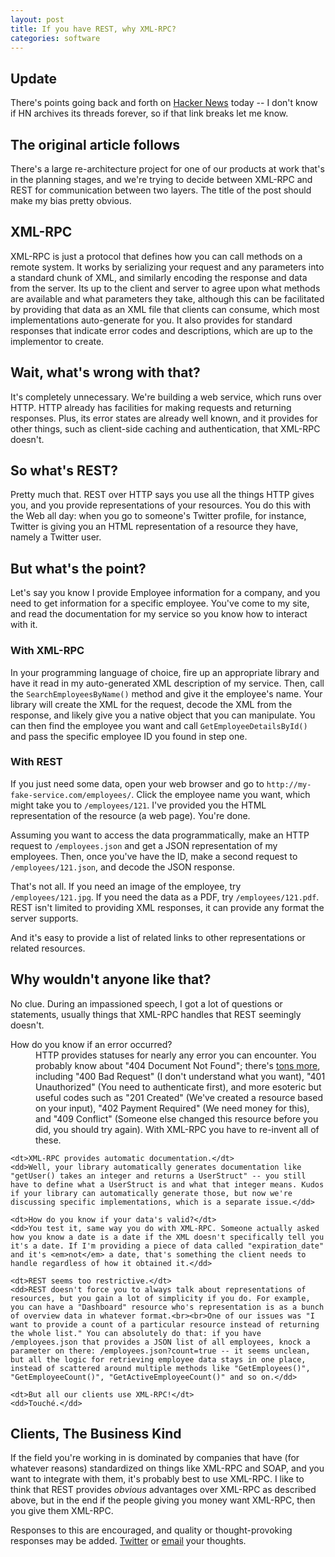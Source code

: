 ```yaml
---
layout: post
title: If you have REST, why XML-RPC?
categories: software
---
```


## Update

There's points going back and forth on [Hacker News](http://news.ycombinator.com/item?id=1052926) today -- I don't know if HN archives its threads forever, so if that link breaks let me know.


## The original article follows

There's a large re-architecture project for one of our products at work that's in the planning stages, and we're trying to decide between XML-RPC and REST for communication between two layers. The title of the post should make my bias pretty obvious.

## XML-RPC

XML-RPC is just a protocol that defines how you can call methods on a remote system. It works by serializing your request and any parameters into a standard chunk of XML, and similarly encoding the response and data from the server. Its up to the client and server to agree upon what methods are available and what parameters they take, although this can be facilitated by providing that data as an XML file that clients can consume, which most implementations auto-generate for you. It also provides for standard responses that indicate error codes and descriptions, which are up to the implementor to create.

## Wait, what's wrong with that?

It's completely unnecessary. We're building a web service, which runs over HTTP. HTTP already has facilities for making requests and returning responses. Plus, its error states are already well known, and it provides for other things, such as client-side caching and authentication, that XML-RPC doesn't.

## So what's REST?

Pretty much that. REST over HTTP says you use all the things HTTP gives you, and you provide representations of your resources. You do this with the Web all day: when you go to someone's Twitter profile, for instance, Twitter is giving you an HTML representation of a resource they have, namely a Twitter user.

## But what's the point?

Let's say you know I provide Employee information for a company, and you need to get information for a specific employee.  You've come to my site, and read the documentation for my service so you know how to interact with it.

### With XML-RPC

In your programming language of choice, fire up an appropriate library and have it read in my auto-generated XML description of my service. Then, call the `SearchEmployeesByName()` method and give it the employee's name. Your library will create the XML for the request, decode the XML from the response, and likely give you a native object that you can manipulate.  You can then find the employee you want and call `GetEmployeeDetailsById()` and pass the specific employee ID you found in step one.

### With REST

If you just need some data, open your web browser and go to `http://my-fake-service.com/employees/`.  Click the employee name you want, which might take you to `/employees/121`.  I've provided you the HTML representation of the resource (a web page). You're done.

Assuming you want to access the data programmatically, make an HTTP request to `/employees.json` and get a JSON representation of my employees. Then, once you've have the ID, make a second request to `/employees/121.json`, and decode the JSON response.

That's not all. If you need an image of the employee, try `/employees/121.jpg`. If you need the data as a PDF, try `/employees/121.pdf`.  REST isn't limited to providing XML responses, it can provide any format the server supports.

And it's easy to provide a list of related links to other representations or related resources.

## Why wouldn't anyone like that?

No clue. During an impassioned speech, I got a lot of questions or statements, usually things that XML-RPC handles that REST seemingly doesn't.

<dl>
	<dt>How do you know if an error occurred?</dt>
	<dd>HTTP provides statuses for nearly any error you can encounter. You probably know about "404 Document Not Found"; there's <a href="http://en.wikipedia.org/wiki/List_of_HTTP_status_codes">tons more</a>, including "400 Bad Request" (I don't understand what you want), "401 Unauthorized" (You need to authenticate first), and more esoteric but useful codes such as "201 Created" (We've created a resource based on your input), "402 Payment Required" (We need money for this), and "409 Conflict" (Someone else changed this resource before you did, you should try again).  With XML-RPC you have to re-invent all of these.</dd>

	<dt>XML-RPC provides automatic documentation.</dt>
	<dd>Well, your library automatically generates documentation like "getUser() takes an integer and returns a UserStruct" -- you still have to define what a UserStruct is and what that integer means. Kudos if your library can automatically generate those, but now we're discussing specific implementations, which is a separate issue.</dd>

	<dt>How do you know if your data's valid?</dt>
	<dd>You test it, same way you do with XML-RPC. Someone actually asked how you know a date is a date if the XML doesn't specifically tell you it's a date. If I'm providing a piece of data called "expiration_date" and it's <em>not</em> a date, that's something the client needs to handle regardless of how it obtained it.</dd>

	<dt>REST seems too restrictive.</dt>
	<dd>REST doesn't force you to always talk about representations of resources, but you gain a lot of simplicity if you do. For example, you can have a "Dashboard" resource who's representation is as a bunch of overview data in whatever format.<br><br>One of our issues was "I want to provide a count of a particular resource instead of returning the whole list." You can absolutely do that: if you have /employees.json that provides a JSON list of all employees, knock a parameter on there: /employees.json?count=true -- it seems unclean, but all the logic for retrieving employee data stays in one place, instead of scattered around multiple methods like "GetEmployees()", "GetEmployeeCount()", "GetActiveEmployeeCount()" and so on.</dd>

	<dt>But all our clients use XML-RPC!</dt>
	<dd>Touché.</dd>
</dl>

## Clients, The Business Kind

If the field you're working in is dominated by companies that have (for whatever reasons) standardized on things like XML-RPC and SOAP, and you want to integrate with them, it's probably best to use XML-RPC. I like to think that REST provides *obvious* advantages over XML-RPC as described above, but in the end if the people giving you money want XML-RPC, then you give them XML-RPC.

Responses to this are encouraged, and quality or thought-provoking responses may be added. [Twitter](http://twitter.com/joncanady) or [email](mailto:jon@joncanady.com) your thoughts.
